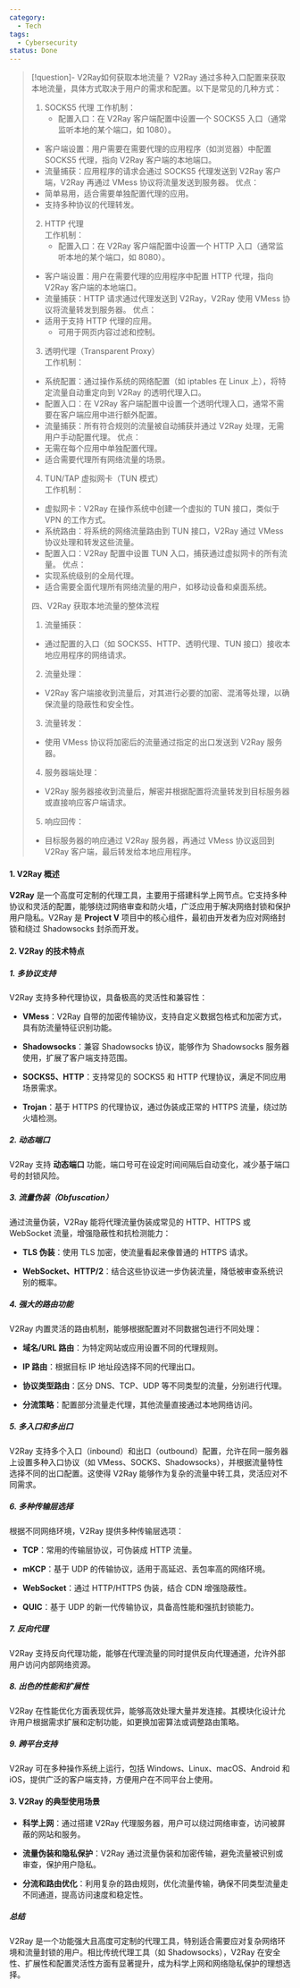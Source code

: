 ```yaml
---
category:
  - Tech
tags:
  - Cybersecurity
status: Done
---
```

> [!question]- V2Ray如何获取本地流量？
> V2Ray 通过多种入口配置来获取本地流量，具体方式取决于用户的需求和配置。以下是常见的几种方式：
> 1. SOCKS5 代理
>    工作机制：
>     - 配置入口：在 V2Ray 客户端配置中设置一个 SOCKS5 入口（通常监听本地的某个端口，如 1080）。
> 	- 客户端设置：用户需要在需要代理的应用程序（如浏览器）中配置 SOCKS5 代理，指向 V2Ray 客户端的本地端口。
> 	- 流量捕获：应用程序的请求会通过 SOCKS5 代理发送到 V2Ray 客户端，V2Ray 再通过 VMess 协议将流量发送到服务器。
>    优点：
> 	- 简单易用，适合需要单独配置代理的应用。
> 	- 支持多种协议的代理转发。
> 
> 2. HTTP 代理  
>    工作机制：
>     - 配置入口：在 V2Ray 客户端配置中设置一个 HTTP 入口（通常监听本地的某个端口，如 8080）。
> 	- 客户端设置：用户在需要代理的应用程序中配置 HTTP 代理，指向 V2Ray 客户端的本地端口。
> 	- 流量捕获：HTTP 请求通过代理发送到 V2Ray，V2Ray 使用 VMess 协议将流量转发到服务器。
>    优点：
> 	- 适用于支持 HTTP 代理的应用。
>     - 可用于网页内容过滤和控制。
> 
> 3. 透明代理（Transparent Proxy）  
>    工作机制：
> 	- 系统配置：通过操作系统的网络配置（如 iptables 在 Linux 上），将特定流量自动重定向到 V2Ray 的透明代理入口。
> 	- 配置入口：在 V2Ray 客户端配置中设置一个透明代理入口，通常不需要在客户端应用中进行额外配置。
> 	- 流量捕获：所有符合规则的流量被自动捕获并通过 V2Ray 处理，无需用户手动配置代理。
>    优点：
> 	- 无需在每个应用中单独配置代理。
> 	- 适合需要代理所有网络流量的场景。
> 
> 4. TUN/TAP 虚拟网卡（TUN 模式）  
>    工作机制：
> 	- 虚拟网卡：V2Ray 在操作系统中创建一个虚拟的 TUN 接口，类似于 VPN 的工作方式。
> 	- 系统路由：将系统的网络流量路由到 TUN 接口，V2Ray 通过 VMess 协议处理和转发这些流量。
> 	- 配置入口：V2Ray 配置中设置 TUN 入口，捕获通过虚拟网卡的所有流量。
>    优点：
> 	- 实现系统级别的全局代理。
> 	- 适合需要全面代理所有网络流量的用户，如移动设备和桌面系统。
> 
> 四、V2Ray 获取本地流量的整体流程  
>  1.	流量捕获：
> 	 - 通过配置的入口（如 SOCKS5、HTTP、透明代理、TUN 接口）接收本地应用程序的网络请求。
>  2.	流量处理：
> 	 - V2Ray 客户端接收到流量后，对其进行必要的加密、混淆等处理，以确保流量的隐蔽性和安全性。
>  3.	流量转发：
> 	 - 使用 VMess 协议将加密后的流量通过指定的出口发送到 V2Ray 服务器。
>  4.	服务器端处理：
> 	- V2Ray 服务器接收到流量后，解密并根据配置将流量转发到目标服务器或直接响应客户端请求。
>  5.	响应回传：
> 	 - 目标服务器的响应通过 V2Ray 服务器，再通过 VMess 协议返回到 V2Ray 客户端，最后转发给本地应用程序。

#### 1. V2Ray 概述

**V2Ray** 是一个高度可定制的代理工具，主要用于搭建科学上网节点。它支持多种协议和灵活的配置，能够绕过网络审查和防火墙，广泛应用于解决网络封锁和保护用户隐私。V2Ray 是 **Project V** 项目中的核心组件，最初由开发者为应对网络封锁和绕过 Shadowsocks 封杀而开发。

#### 2. V2Ray 的技术特点

##### 1. 多协议支持

V2Ray 支持多种代理协议，具备极高的灵活性和兼容性：

- **VMess**：V2Ray 自带的加密传输协议，支持自定义数据包格式和加密方式，具有防流量特征识别功能。

- **Shadowsocks**：兼容 Shadowsocks 协议，能够作为 Shadowsocks 服务器使用，扩展了客户端支持范围。

- **SOCKS5、HTTP**：支持常见的 SOCKS5 和 HTTP 代理协议，满足不同应用场景需求。

- **Trojan**：基于 HTTPS 的代理协议，通过伪装成正常的 HTTPS 流量，绕过防火墙检测。

##### 2. 动态端口

V2Ray 支持 **动态端口** 功能，端口号可在设定时间间隔后自动变化，减少基于端口号的封锁风险。

##### 3. 流量伪装（Obfuscation）

通过流量伪装，V2Ray 能将代理流量伪装成常见的 HTTP、HTTPS 或 WebSocket 流量，增强隐蔽性和抗检测能力：

- **TLS 伪装**：使用 TLS 加密，使流量看起来像普通的 HTTPS 请求。

- **WebSocket、HTTP/2**：结合这些协议进一步伪装流量，降低被审查系统识别的概率。

##### 4. 强大的路由功能

V2Ray 内置灵活的路由机制，能够根据配置对不同数据包进行不同处理：

- **域名/URL 路由**：为特定网站或应用设置不同的代理规则。

- **IP 路由**：根据目标 IP 地址段选择不同的代理出口。

- **协议类型路由**：区分 DNS、TCP、UDP 等不同类型的流量，分别进行代理。

- **分流策略**：配置部分流量走代理，其他流量直接通过本地网络访问。

##### 5. 多入口和多出口

V2Ray 支持多个入口（inbound）和出口（outbound）配置，允许在同一服务器上设置多种入口协议（如 VMess、SOCKS、Shadowsocks），并根据流量特性选择不同的出口配置。这使得 V2Ray 能够作为复杂的流量中转工具，灵活应对不同需求。

##### 6. 多种传输层选择

根据不同网络环境，V2Ray 提供多种传输层选项：

- **TCP**：常用的传输层协议，可伪装成 HTTP 流量。

- **mKCP**：基于 UDP 的传输协议，适用于高延迟、丢包率高的网络环境。

- **WebSocket**：通过 HTTP/HTTPS 伪装，结合 CDN 增强隐蔽性。

- **QUIC**：基于 UDP 的新一代传输协议，具备高性能和强抗封锁能力。

##### 7. 反向代理

V2Ray 支持反向代理功能，能够在代理流量的同时提供反向代理通道，允许外部用户访问内部网络资源。

##### 8. 出色的性能和扩展性

V2Ray 在性能优化方面表现优异，能够高效处理大量并发连接。其模块化设计允许用户根据需求扩展和定制功能，如更换加密算法或调整路由策略。

##### 9. 跨平台支持

V2Ray 可在多种操作系统上运行，包括 Windows、Linux、macOS、Android 和 iOS，提供广泛的客户端支持，方便用户在不同平台上使用。

#### 3. V2Ray 的典型使用场景

- **科学上网**：通过搭建 V2Ray 代理服务器，用户可以绕过网络审查，访问被屏蔽的网站和服务。

- **流量伪装和隐私保护**：V2Ray 通过流量伪装和加密传输，避免流量被识别或审查，保护用户隐私。

- **分流和路由优化**：利用复杂的路由规则，优化流量传输，确保不同类型流量走不同通道，提高访问速度和稳定性。

##### 总结

V2Ray 是一个功能强大且高度可定制的代理工具，特别适合需要应对复杂网络环境和流量封锁的用户。相比传统代理工具（如 Shadowsocks），V2Ray 在安全性、扩展性和配置灵活性方面有显著提升，成为科学上网和网络隐私保护的理想选择。

  
